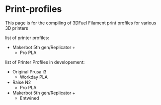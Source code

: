 # Print-profiles

This page is for the compiling of 3DFuel Filament print profiles for various 3D printers

list of printer profiles:
* Makerbot 5th gen/Replicator +
  * Pro PLA

list of Printer Profiles in developement:
* Original Prusa i3
  * Workday PLA
* Raise N2
  * Pro PLA
* Makerbot 5th gen/Replicator +
  * Entwined
